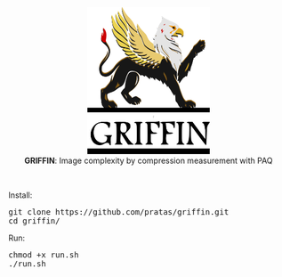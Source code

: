 <p align="center"><img src="griffin_logo.png"
alt="GRIFFIN" height="264" border="0" /><br>
<b>GRIFFIN</b>: Image complexity by compression measurement with PAQ </p>
<br>

Install:
<pre>
git clone https://github.com/pratas/griffin.git
cd griffin/
</pre>

Run:
<pre>
chmod +x run.sh
./run.sh
</pre>


